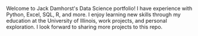 Welcome to Jack Damhorst's Data Science portfolio! I have experience with Python, Excel, SQL, R, and more. I enjoy learning new skills through my education at the University of Illinois, work projects, and personal exploration. I look forward to sharing more projects to this repo.
